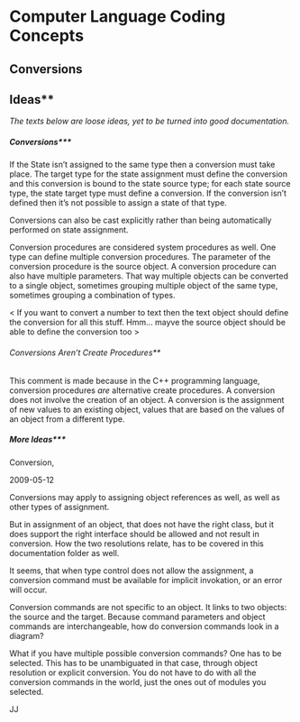 ﻿Computer Language Coding Concepts
=================================

Conversions
------------

## Ideas**

*The texts below are loose ideas, yet to be turned into good documentation.*

##### Conversions***

If the State isn’t assigned to the same type then a conversion must take place. The target type for the state assignment must define the conversion and this conversion is bound to the state source type; for each state source type, the state target type must define a conversion. If the conversion isn’t defined then it’s not possible to assign a state of that type.

Conversions can also be cast explicitly rather than being automatically performed on state assignment.

Conversion procedures are considered system procedures as well. One type can define multiple conversion procedures. The parameter of the conversion procedure is the source object. A conversion procedure can also have multiple parameters. That way multiple objects can be converted to a single object, sometimes grouping multiple object of the same type, sometimes grouping a combination of types.


< If you want to convert a number to text then the text object should define the conversion for all this stuff. Hmm… mayve the source object should be able to define the conversion too >

###### Conversions Aren’t Create Procedures**

This comment is made because in the C++ programming language, conversion procedures *are* alternative create procedures. A conversion does not involve the creation of an object. A conversion is the assignment of new values to an existing object, values that are based on the values of an object from a different type.

##### More Ideas***

Conversion,

2009-05-12

Conversions may apply to assigning object references as well, as well as other types of assignment.

But in assignment of an object, that does not have the right class, but it does support the right interface should be allowed and not result in conversion. How the two resolutions relate, has to be covered in this documentation folder as well.

It seems, that when type control does not allow the assignment, a conversion command must be available for implicit invokation, or an error will occur.

Conversion commands are not specific to an object. It links to two objects: the source and the target. Because command parameters and object commands are interchangeable, how do conversion commands look in a diagram?

What if you have multiple possible conversion commands? One has to be selected. This has to be unambiguated in that case, through object resolution or explicit conversion. You do not have to do with all the conversion commands in the world, just the ones out of modules you selected.

JJ


